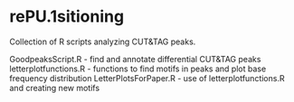 # rePU.1sitioning

Collection of R scripts analyzing CUT&TAG peaks.

GoodpeaksScript.R - find and annotate differential CUT&TAG peaks
letterplotfunctions.R - functions to find motifs in peaks and plot base frequency distribution
LetterPlotsForPaper.R - use of letterplotfunctions.R and creating new motifs
